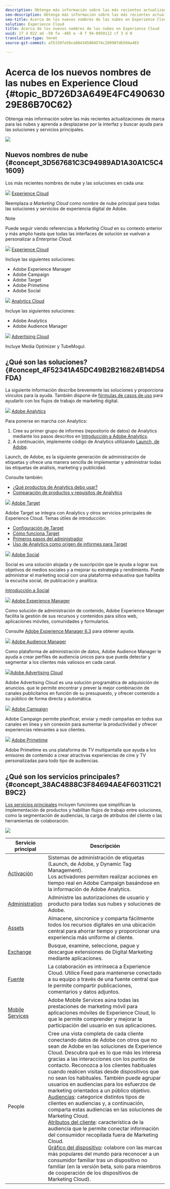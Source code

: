 ```yaml
---
description: Obtenga más información sobre las más recientes actualizaciones de marca para las nubes y aprenda a desplazarse por la interfaz y buscar ayuda para las soluciones y servicios principales.
seo-description: Obtenga más información sobre las más recientes actualizaciones de marca para las nubes y aprenda a desplazarse por la interfaz y buscar ayuda para las soluciones y servicios principales.
seo-title: Acerca de los nuevos nombres de las nubes en Experience Cloud
solution: Experience Cloud
title: Acerca de los nuevos nombres de las nubes en Experience Cloud
uuid: 27 d 022 ad -50 fa -485 e -8 f 94-0959112 cf 3 d 0
translation-type: tm+mt
source-git-commit: af5339fe58ce884345804574c209907d6504a483

---
```



# Acerca de los nuevos nombres de las nubes en Experience Cloud {#topic_BD726D3A649E4FC49063029E86B70C62}

Obtenga más información sobre las más recientes actualizaciones de marca para las nubes y aprenda a desplazarse por la interfaz y buscar ayuda para las soluciones y servicios principales.

![](assets/cloud-pulldown.png)

## Nuevos nombres de nube {#concept_3D567681C3C94989AD1A30A1C5C41609}

Los más recientes nombres de nube y las soluciones en cada una:

![](assets/experience_cloud_appicon_32.png) [Experience Cloud](https://www.adobe.com/experience-cloud.html?promoid=FZPQZ2HS&mv=other)

Reemplaza *a Marketing Cloud* como nombre de nube principal para todas las soluciones y servicios de experiencia digital de Adobe.

>[!NOTE]
>
>Puede seguir viendo referencias a *Marketing Cloud* en su contexto anterior y más amplio hasta que todas las interfaces de solución se vuelvan a personalizar a *Enterprise Cloud.*

![](assets/marketingcloud_32.png) [Experience Cloud](https://www.adobe.com/marketing-cloud.html)

Incluye las siguientes soluciones:

* Adobe Experience Manager
* Adobe Campaign
* Adobe Target
* Adobe Primetime
* Adobe Social

![](assets/analyticscloud_appicon_32.png) [Analytics Cloud](https://www.adobe.com/data-analytics-cloud.html)

Incluye las siguientes soluciones:

* Adobe Analytics
* Adobe Audience Manager

![](assets/advertisingcloud_appicon_32.png) [Advertising Cloud](https://www.adobe.com/advertising-cloud.html)

Incluye Media Optimizer y TubeMogul.

## ¿Qué son las soluciones? {#concept_4F52341A45DC49B2B216824B14D54FDA}

La siguiente información describe brevemente las soluciones y proporciona vínculos para la ayuda. También dispone de [fórmulas de casos de uso](https://helpx.adobe.com/marketing-cloud/how-to/use-cases.html) para ayudarlo con los flujos de trabajo de marketing digital.

![](assets/mc_analytics_32.png) [Adobe Analytics](https://marketing.adobe.com/resources/help/en_US/reference/)

Para ponerse en marcha con Analytics:

1. Cree su primer grupo de informes (repositorio de datos) de Analytics mediante los pasos descritos en [Introducción a Adobe Analytics](https://marketing.adobe.com/resources/help/en_US/analytics/getting-started/).
1. A continuación, implemente código de Analytics utilizando [Launch, de Adobe](https://marketing.adobe.com/resources/help/en_US/experience-cloud/launch/).

Launch, de Adobe, es la siguiente generación de administración de etiquetas y ofrece una manera sencilla de implementar y administrar todas las etiquetas de análisis, marketing y publicidad.

Consulte también:

* [¿Qué productos de Analytics debo usar?](https://marketing.adobe.com/resources/help/en_US/reference/which_analytics_tool.html)
* [Comparación de productos y requisitos de Analytics](https://marketing.adobe.com/resources/help/en_US/reference/analytics-product-comparison.html)

![](assets/mc_target_32.png) [Adobe Target](https://marketing.adobe.com/resources/help/en_US/target/)

Adobe Target se integra con Analytics y otros servicios principales de Experience Cloud. Temas útiles de introducción:

* [Configuración de Target](https://marketing.adobe.com/resources/help/en_US/target/ov/c_seting_up_target.html)
* [Cómo funciona Target](https://marketing.adobe.com/resources/help/en_US/target/ov/c_how_target_works.html)
* [Primeros pasos del administrador](https://marketing.adobe.com/resources/help/en_US/target/ov/start_target.html)
* [Uso de Analytics como origen de informes para Target](https://marketing.adobe.com/resources/help/en_US/target/a4t/a4t.html)

![](assets/mc_social_32.png) [Adobe Social](https://marketing.adobe.com/resources/help/en_US/social/)

Social es una solución alojada y de suscripción que le ayuda a lograr sus objetivos de medios sociales y a mejorar su estrategia y rendimiento. Puede administrar el marketing social con una plataforma exhaustiva que habilita la escucha social, de publicación y analítica.

[Introducción a Social](https://marketing.adobe.com/resources/help/en_US/social/c_gs.html)

![](assets/mc_experiencemanager_32.png) [Adobe Experience Manager](https://helpx.adobe.com/support/experience-manager/6-3.html)

Como solución de administración de contenido, Adobe Experience Manager facilita la gestión de sus recursos y contenidos para sitios web, aplicaciones móviles, comunidades y formularios.

Consulte [Adobe Experience Manager 6.3](https://helpx.adobe.com/support/experience-manager/6-3.html) para obtener ayuda.

![](assets/mc_audiencemanager_32.png) [Adobe Audience Manager](https://marketing.adobe.com/resources/help/en_US/aam/)

Como plataforma de administración de datos, Adobe Audience Manager le ayuda a crear perfiles de audiencia únicos para que pueda detectar y segmentar a los clientes más valiosos en cada canal.

![](assets/mc_optimize_32.png)[Adobe Advertising Cloud](https://marketing.adobe.com/resources/help/en_US/media-optimizer/)

Adobe Advertising Cloud es una solución programática de adquisición de anuncios. que le permite encontrar y prever la mejor combinación de canales publicitarios en función de su presupuesto, y ofrecer contenido a su público de forma directa y automática.

![](assets/mc_campaign_32.png) [Adobe Campaign](https://helpx.adobe.com/support/campaign.html)

Adobe Campaign permite planificar, enviar y medir campañas en todos sus canales en línea y sin conexión para aumentar la productividad y ofrecer experiencias relevantes a sus clientes.

![](assets/primetime_app_32.png) [Adobe Primetime](https://help.adobe.com/en_US/primetime/)

Adobe Primetime es una plataforma de TV multipantalla que ayuda a los emisores de contenido a crear atractivas experiencias de cine y TV personalizadas para todo tipo de audiencias.

## ¿Qué son los servicios principales? {#concept_38AC4888C3F84694AE4F60311C21B9C2}

[Los servicios principales](core-services/core-services.md#concept_07ED1D5C64234E77976E6D572E78FB9C) incluyen funciones que simplifican la implementación de productos y habilitan flujos de trabajo entre soluciones, como la segmentación de audiencias, la carga de atributos del cliente o las herramientas de colaboración.

![](assets/core-services.png)

| Servicio principal | Descripción |
|--- |--- |
| [Activación](activation/activation.md) | Sistemas de administración de etiquetas (Launch, de Adobe, y Dynamic Tag Management).<br>Los activadores permiten realizar acciones en tiempo real en Adobe Campaign basándose en la información de Adobe Analytics. |
| [Administration](admin-getting-started/admin-getting-started.md) | Administre las autorizaciones de usuario y producto para todas sus nubes y soluciones de Adobe. |
| [Assets](experience-cloud-assets/experience-cloud-assets.md) | Almacene, sincronice y comparta fácilmente todos los recursos digitales en una ubicación central para ahorrar tiempo y proporcionar una experiencia más uniforme al cliente. |
| [Exchange](exchange.md) | Busque, examine, seleccione, pague y descargue extensiones de Digital Marketing mediante aplicaciones. |
| [Fuente](feed.md) | La colaboración es intrínseca a Experience Cloud. Utilice Feed para mantenerse conectado a su equipo a través de una fuente central que le permite compartir publicaciones, comentarios y datos adjuntos. |
| [Mobile Services](https://marketing.adobe.com/resources/help/en_US/mobile/) | Adobe Mobile Services aúna todas las prestaciones de marketing móvil para aplicaciones móviles de Experience Cloud, lo que le permite comprender y mejorar la participación del usuario en sus aplicaciones. |
| People | Cree una vista completa de cada cliente conectando datos de Adobe con otros que no sean de Adobe en las soluciones de Experience Cloud. Descubra qué es lo que más les interesa gracias a las interacciones con los puntos de contacto. Reconozca a los clientes habituales cuando realicen visitas desde dispositivos que no sean los habituales. También puede agrupar usuarios en audiencias para los esfuerzos de marketing orientados a un público objetivo.<br>[Audiencias](audience-library/audience-library.md): categorice distintos tipos de clientes en audiencias y, a continuación, comparta estas audiencias en las soluciones de Marketing Cloud.<br>[Atributos del cliente](attributes/attributes.md): característica de la audiencia que le permite conectar información del consumidor recopilada fuera de Marketing Cloud.<br>[Gráfico del dispositivo](https://landing.adobe.com/en/na/events/summit/275658-summit-co-op.html): colabore con las marcas más populares del mundo para reconocer a un consumidor familiar tras un dispositivo no familiar (en la versión beta, solo para miembros de cooperación de los dispositivos de Marketing Cloud). |
